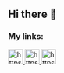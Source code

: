 ## Hi there 👋

### My links:


<a href="https://hh.ru/resume/6c646829ff08f4e8e20039ed1f487639793435">
  <img width="30px" src="https://upload.wikimedia.org/wikipedia/commons/7/79/HeadHunter_logo.png" alt="https://upload.wikimedia.org/wikipedia/commons/7/79/HeadHunter_logo.png" />
</a> 
<a href="https://t.me/evyz4">
  <img width="30px" src="https://upload.wikimedia.org/wikipedia/commons/thumb/8/82/Telegram_logo.svg/1024px-Telegram_logo.svg.png" alt="https://upload.wikimedia.org/wikipedia/commons/thumb/8/82/Telegram_logo.svg/1024px-Telegram_logo.svg.png" />
</a>

<a href="mailto:antonovy04@mail.ru">
  <img width="30px" src="https://img2.freepng.ru/20180421/boe/kisspng-email-computer-icons-ios-7-5adbe4cb8ba315.581635781524360395572.jpg" alt="https://img2.freepng.ru/20180421/boe/kisspng-email-computer-icons-ios-7-5adbe4cb8ba315.581635781524360395572.jpg" />
</a>


